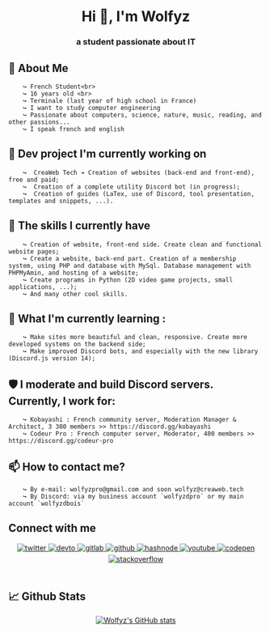<h1 align="center">Hi 👋, I'm Wolfyz</h1>
<h3 align="center">a student passionate about IT </h3>

## 👀  About Me
        ↪ French Student<br>
        ↪ 16 years old <br>
        ↪ Terminale (last year of high school in France)
        ↪ I want to study computer engineering
        ↪ Passionate about computers, science, nature, music, reading, and other passions...
        ↪ I speak french and english

## 🔧 Dev project I'm currently working on
        ↪  CreaWeb Tech ➔ Creation of websites (back-end and front-end), free and paid;
        ↪  Creation of a complete utility Discord bot (in progress);
        ↪  Creation of guides (LaTex, use of Discord, tool presentation, templates and snippets, ...).

## 🧭 The skills I currently have
        ↪ Creation of website, front-end side. Create clean and functional website pages;
        ↪ Create a website, back-end part. Creation of a membership system, using PHP and database with MySql. Database management with PHPMyAmin, and hosting of a website;
        ↪ Create programs in Python (2D video game projects, small applications, ...);
        ↪ And many other cool skills.

##  🔭 What I'm currently learning :
        ↪ Make sites more beautiful and clean, responsive. Create more developed systems on the backend side;
        ↪ Make improved Discord bots, and especially with the new library (Discord.js version 14);

## 🛡️ I moderate and build Discord servers. Currently, I work for:
        ↪ Kobayashi : French community server, Moderation Manager & Architect, 3 300 members >> https://discord.gg/kobayashi
        ↪ Codeur Pro : French computer server, Moderator, 400 members >> https://discord.gg/codeur-pro

## 📫 How to contact me?
        ↪ By e-mail: wolfyzpro@gmail.com and soon wolfyz@creaweb.tech
        ↪ By Discord: via my business account `wolfyzdpro` or my main account `wolfyzdbois`

## Connect with me  
<div align="center">
<a href="https://twitter.com/WolfyzDev" target="_blank">
<img src=https://img.shields.io/badge/twitter-%2300acee.svg?&style=for-the-badge&logo=twitter&logoColor=white alt=twitter style="margin-bottom: 5px;" />
</a>
<a href="https://dev.to/wolfyzdev" target="_blank">
<img src=https://img.shields.io/badge/dev.to-%2308090A.svg?&style=for-the-badge&logo=dev.to&logoColor=white alt=devto style="margin-bottom: 5px;" />
</a>
<a href="https://gitlab.com/WolfyzDev" target="_blank">
<img src=https://img.shields.io/badge/gitlab-330F63.svg?&style=for-the-badge&logo=gitlab&logoColor=white alt=gitlab style="margin-bottom: 5px;" />
</a>
<a href="https://github.com/WolfyzDev" target="_blank">
<img src=https://img.shields.io/badge/github-%2324292e.svg?&style=for-the-badge&logo=github&logoColor=white alt=github style="margin-bottom: 5px;" />
</a>
<a href="https://hashnode.com/@Wolfyz" target="_blank">
<img src=https://img.shields.io/badge/hashnode-%232962FF.svg?&style=for-the-badge&logo=hashnode&logoColor=white alt=hashnode style="margin-bottom: 5px;" />
</a>
<a href="https://www.youtube.com/user/wolfyzdev" target="_blank">
<img src=https://img.shields.io/badge/youtube-%23EE4831.svg?&style=for-the-badge&logo=youtube&logoColor=white alt=youtube style="margin-bottom: 5px;" />
</a>
<a href="https://codepen.com/wolfyzdev" target="_blank">
<img src=https://img.shields.io/badge/codepen-%23131417.svg?&style=for-the-badge&logo=codepen&logoColor=white alt=codepen style="margin-bottom: 5px;" />
</a>
<a href="https://stackoverflow.com/users/wolfyz" target="_blank">
<img src=https://img.shields.io/badge/stackoverflow-%23F28032.svg?&style=for-the-badge&logo=stackoverflow&logoColor=white alt=stackoverflow style="margin-bottom: 5px;" />
</a>  
</div>  
  

<br/>  

## 📈 Github Stats

<div align="center">
  
[![Wolfyz's GitHub stats](https://github-readme-stats.vercel.app/api?username=WolfyzDev&show_icons=true&show=reviews,discussions_started,discussions_answered)](https://github.com/anuraghazra/github-readme-stats)
</div>
